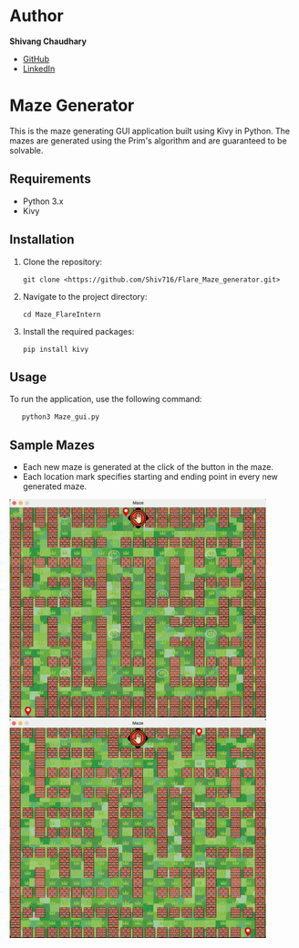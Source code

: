 # Author
**Shivang Chaudhary**
  - [GitHub](https://github.com/Shiv716)
  - [LinkedIn](https://www.linkedin.com/in/shivang-chaudhary-2235831b5/)

# Maze Generator

This is the maze generating GUI application built using Kivy in Python. The mazes are generated using the Prim's algorithm and are guaranteed to be solvable.

## Requirements

- Python 3.x
- Kivy

## Installation

1. Clone the repository:
    ```
    git clone <https://github.com/Shiv716/Flare_Maze_generator.git>
    ```
2. Navigate to the project directory:
    ```
    cd Maze_FlareIntern
    ```
3. Install the required packages:
    ```
    pip install kivy
    ```

## Usage

To run the application, use the following command:
 ```
    python3 Maze_gui.py
 ```

## Sample Mazes
- Each new maze is generated at the click of the button in the maze.<br>
- Each location mark specifies starting and ending point in every new generated maze.

<img src="Product_images/maze1.png" alt="First Window" width="450">
<img src="Product_images/maze2.png" alt="First Window" width="450">
